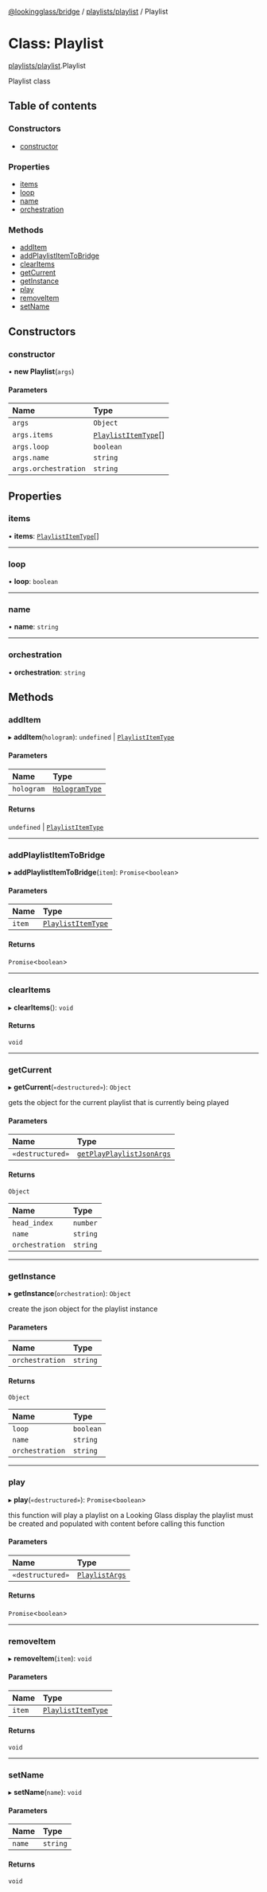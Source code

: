 [@lookingglass/bridge](../README.md) / [playlists/playlist](../modules/playlists_playlist.md) / Playlist

# Class: Playlist

[playlists/playlist](../modules/playlists_playlist.md).Playlist

Playlist class

## Table of contents

### Constructors

- [constructor](playlists_playlist.Playlist.md#constructor)

### Properties

- [items](playlists_playlist.Playlist.md#items)
- [loop](playlists_playlist.Playlist.md#loop)
- [name](playlists_playlist.Playlist.md#name)
- [orchestration](playlists_playlist.Playlist.md#orchestration)

### Methods

- [addItem](playlists_playlist.Playlist.md#additem)
- [addPlaylistItemToBridge](playlists_playlist.Playlist.md#addplaylistitemtobridge)
- [clearItems](playlists_playlist.Playlist.md#clearitems)
- [getCurrent](playlists_playlist.Playlist.md#getcurrent)
- [getInstance](playlists_playlist.Playlist.md#getinstance)
- [play](playlists_playlist.Playlist.md#play)
- [removeItem](playlists_playlist.Playlist.md#removeitem)
- [setName](playlists_playlist.Playlist.md#setname)

## Constructors

### constructor

• **new Playlist**(`args`)

#### Parameters

| Name | Type |
| :------ | :------ |
| `args` | `Object` |
| `args.items` | [`PlaylistItemType`](../modules/playlists_playlist.md#playlistitemtype)[] |
| `args.loop` | `boolean` |
| `args.name` | `string` |
| `args.orchestration` | `string` |

## Properties

### items

• **items**: [`PlaylistItemType`](../modules/playlists_playlist.md#playlistitemtype)[]

___

### loop

• **loop**: `boolean`

___

### name

• **name**: `string`

___

### orchestration

• **orchestration**: `string`

## Methods

### addItem

▸ **addItem**(`hologram`): `undefined` \| [`PlaylistItemType`](../modules/playlists_playlist.md#playlistitemtype)

#### Parameters

| Name | Type |
| :------ | :------ |
| `hologram` | [`HologramType`](../modules/components_hologram.md#hologramtype) |

#### Returns

`undefined` \| [`PlaylistItemType`](../modules/playlists_playlist.md#playlistitemtype)

___

### addPlaylistItemToBridge

▸ **addPlaylistItemToBridge**(`item`): `Promise`<`boolean`\>

#### Parameters

| Name | Type |
| :------ | :------ |
| `item` | [`PlaylistItemType`](../modules/playlists_playlist.md#playlistitemtype) |

#### Returns

`Promise`<`boolean`\>

___

### clearItems

▸ **clearItems**(): `void`

#### Returns

`void`

___

### getCurrent

▸ **getCurrent**(`«destructured»`): `Object`

gets the object for the current playlist that is currently being played

#### Parameters

| Name | Type |
| :------ | :------ |
| `«destructured»` | [`getPlayPlaylistJsonArgs`](../interfaces/playlists_playlist.getPlayPlaylistJsonArgs.md) |

#### Returns

`Object`

| Name | Type |
| :------ | :------ |
| `head_index` | `number` |
| `name` | `string` |
| `orchestration` | `string` |

___

### getInstance

▸ **getInstance**(`orchestration`): `Object`

create the json object for the playlist instance

#### Parameters

| Name | Type |
| :------ | :------ |
| `orchestration` | `string` |

#### Returns

`Object`

| Name | Type |
| :------ | :------ |
| `loop` | `boolean` |
| `name` | `string` |
| `orchestration` | `string` |

___

### play

▸ **play**(`«destructured»`): `Promise`<`boolean`\>

this function will play a playlist on a Looking Glass display
the playlist must be created and populated with content before calling this function

#### Parameters

| Name | Type |
| :------ | :------ |
| `«destructured»` | [`PlaylistArgs`](../interfaces/playlists_playlist.PlaylistArgs.md) |

#### Returns

`Promise`<`boolean`\>

___

### removeItem

▸ **removeItem**(`item`): `void`

#### Parameters

| Name | Type |
| :------ | :------ |
| `item` | [`PlaylistItemType`](../modules/playlists_playlist.md#playlistitemtype) |

#### Returns

`void`

___

### setName

▸ **setName**(`name`): `void`

#### Parameters

| Name | Type |
| :------ | :------ |
| `name` | `string` |

#### Returns

`void`
